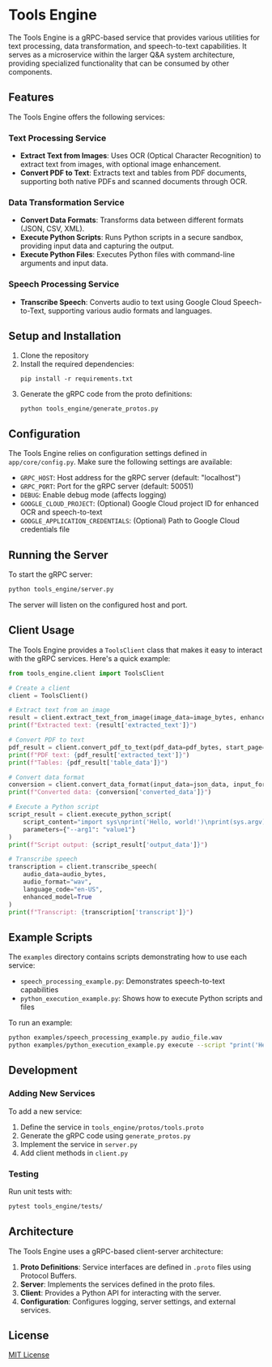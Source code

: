 # Tools Engine

The Tools Engine is a gRPC-based service that provides various utilities for text processing, data transformation, and speech-to-text capabilities. It serves as a microservice within the larger Q&A system architecture, providing specialized functionality that can be consumed by other components.

## Features

The Tools Engine offers the following services:

### Text Processing Service

- **Extract Text from Images**: Uses OCR (Optical Character Recognition) to extract text from images, with optional image enhancement.
- **Convert PDF to Text**: Extracts text and tables from PDF documents, supporting both native PDFs and scanned documents through OCR.

### Data Transformation Service

- **Convert Data Formats**: Transforms data between different formats (JSON, CSV, XML).
- **Execute Python Scripts**: Runs Python scripts in a secure sandbox, providing input data and capturing the output.
- **Execute Python Files**: Executes Python files with command-line arguments and input data.

### Speech Processing Service

- **Transcribe Speech**: Converts audio to text using Google Cloud Speech-to-Text, supporting various audio formats and languages.

## Setup and Installation

1. Clone the repository
2. Install the required dependencies:
   ```
   pip install -r requirements.txt
   ```
3. Generate the gRPC code from the proto definitions:
   ```
   python tools_engine/generate_protos.py
   ```

## Configuration

The Tools Engine relies on configuration settings defined in `app/core/config.py`. Make sure the following settings are available:

- `GRPC_HOST`: Host address for the gRPC server (default: "localhost")
- `GRPC_PORT`: Port for the gRPC server (default: 50051)
- `DEBUG`: Enable debug mode (affects logging)
- `GOOGLE_CLOUD_PROJECT`: (Optional) Google Cloud project ID for enhanced OCR and speech-to-text
- `GOOGLE_APPLICATION_CREDENTIALS`: (Optional) Path to Google Cloud credentials file

## Running the Server

To start the gRPC server:

```bash
python tools_engine/server.py
```

The server will listen on the configured host and port.

## Client Usage

The Tools Engine provides a `ToolsClient` class that makes it easy to interact with the gRPC services. Here's a quick example:

```python
from tools_engine.client import ToolsClient

# Create a client
client = ToolsClient()

# Extract text from an image
result = client.extract_text_from_image(image_data=image_bytes, enhance_image=True)
print(f"Extracted text: {result['extracted_text']}")

# Convert PDF to text
pdf_result = client.convert_pdf_to_text(pdf_data=pdf_bytes, start_page=0, end_page=5, extract_tables=True)
print(f"PDF text: {pdf_result['extracted_text']}")
print(f"Tables: {pdf_result['table_data']}")

# Convert data format
conversion = client.convert_data_format(input_data=json_data, input_format="json", output_format="csv")
print(f"Converted data: {conversion['converted_data']}")

# Execute a Python script
script_result = client.execute_python_script(
    script_content="import sys\nprint('Hello, world!')\nprint(sys.argv)",
    parameters={"--arg1": "value1"}
)
print(f"Script output: {script_result['output_data']}")

# Transcribe speech
transcription = client.transcribe_speech(
    audio_data=audio_bytes,
    audio_format="wav",
    language_code="en-US",
    enhanced_model=True
)
print(f"Transcript: {transcription['transcript']}")
```

## Example Scripts

The `examples` directory contains scripts demonstrating how to use each service:

- `speech_processing_example.py`: Demonstrates speech-to-text capabilities
- `python_execution_example.py`: Shows how to execute Python scripts and files

To run an example:

```bash
python examples/speech_processing_example.py audio_file.wav
python examples/python_execution_example.py execute --script "print('Hello, world!')"
```

## Development

### Adding New Services

To add a new service:

1. Define the service in `tools_engine/protos/tools.proto`
2. Generate the gRPC code using `generate_protos.py`
3. Implement the service in `server.py`
4. Add client methods in `client.py`

### Testing

Run unit tests with:

```bash
pytest tools_engine/tests/
```

## Architecture

The Tools Engine uses a gRPC-based client-server architecture:

1. **Proto Definitions**: Service interfaces are defined in `.proto` files using Protocol Buffers.
2. **Server**: Implements the services defined in the proto files.
3. **Client**: Provides a Python API for interacting with the server.
4. **Configuration**: Configures logging, server settings, and external services.

## License

[MIT License](LICENSE) 